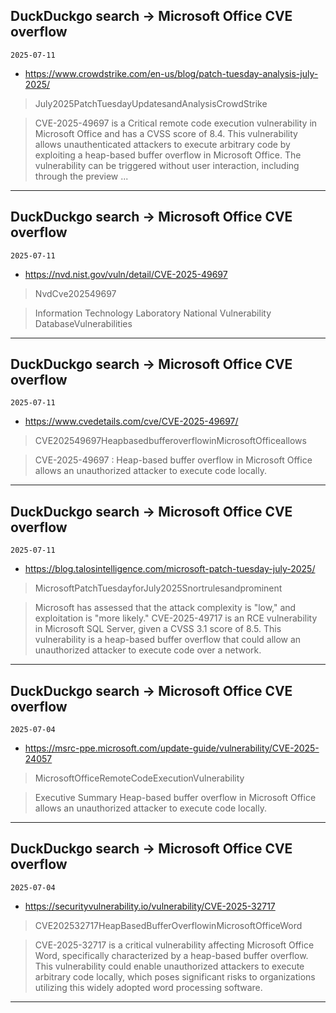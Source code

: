 ## DuckDuckgo search -> Microsoft Office CVE overflow
`2025-07-11`

* https://www.crowdstrike.com/en-us/blog/patch-tuesday-analysis-july-2025/

<blockquote>
 July2025PatchTuesdayUpdatesandAnalysisCrowdStrike
</blockquote>
<blockquote>
CVE-2025-49697 is a Critical remote code execution vulnerability in Microsoft Office and has a CVSS score of 8.4. This vulnerability allows unauthenticated attackers to execute arbitrary code by exploiting a heap-based buffer overflow in Microsoft Office. The vulnerability can be triggered without user interaction, including through the preview ...
</blockquote>

---

## DuckDuckgo search -> Microsoft Office CVE overflow
`2025-07-11`

* https://nvd.nist.gov/vuln/detail/CVE-2025-49697

<blockquote>
 NvdCve202549697
</blockquote>
<blockquote>
Information Technology Laboratory National Vulnerability DatabaseVulnerabilities
</blockquote>

---

## DuckDuckgo search -> Microsoft Office CVE overflow
`2025-07-11`

* https://www.cvedetails.com/cve/CVE-2025-49697/

<blockquote>
 CVE202549697HeapbasedbufferoverflowinMicrosoftOfficeallows
</blockquote>
<blockquote>
CVE-2025-49697 : Heap-based buffer overflow in Microsoft Office allows an unauthorized attacker to execute code locally.
</blockquote>

---

## DuckDuckgo search -> Microsoft Office CVE overflow
`2025-07-11`

* https://blog.talosintelligence.com/microsoft-patch-tuesday-july-2025/

<blockquote>
 MicrosoftPatchTuesdayforJuly2025Snortrulesandprominent
</blockquote>
<blockquote>
Microsoft has assessed that the attack complexity is &quot;low,&quot; and exploitation is &quot;more likely.&quot; CVE-2025-49717 is an RCE vulnerability in Microsoft SQL Server, given a CVSS 3.1 score of 8.5. This vulnerability is a heap-based buffer overflow that could allow an unauthorized attacker to execute code over a network.
</blockquote>

---

## DuckDuckgo search -> Microsoft Office CVE overflow
`2025-07-04`

* https://msrc-ppe.microsoft.com/update-guide/vulnerability/CVE-2025-24057

<blockquote>
 MicrosoftOfficeRemoteCodeExecutionVulnerability
</blockquote>
<blockquote>
Executive Summary Heap-based buffer overflow in Microsoft Office allows an unauthorized attacker to execute code locally.
</blockquote>

---

## DuckDuckgo search -> Microsoft Office CVE overflow
`2025-07-04`

* https://securityvulnerability.io/vulnerability/CVE-2025-32717

<blockquote>
 CVE202532717HeapBasedBufferOverflowinMicrosoftOfficeWord
</blockquote>
<blockquote>
CVE-2025-32717 is a critical vulnerability affecting Microsoft Office Word, specifically characterized by a heap-based buffer overflow. This vulnerability could enable unauthorized attackers to execute arbitrary code locally, which poses significant risks to organizations utilizing this widely adopted word processing software.
</blockquote>

---

